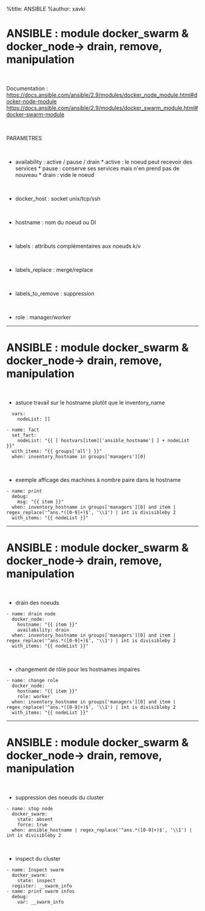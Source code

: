%title: ANSIBLE
%author: xavki


# ANSIBLE : module docker_swarm & docker_node-> drain, remove, manipulation

<br>

Documentation : 
https://docs.ansible.com/ansible/2.9/modules/docker_node_module.html#docker-node-module
https://docs.ansible.com/ansible/2.9/modules/docker_swarm_module.html#docker-swarm-module

<br>

PARAMETRES

<br>

* availability : active / pause / drain
		* active : le noeud peut recevoir des services
		* pause : conserve ses services mais n'en prend pas de nouveau
		* drain : vide le noeud

<br>

* docker_host : socket unix/tcp/ssh

<br>

* hostname : nom du noeud ou DI

<br>

* labels : attributs complémentaires aux noeuds k/v

<br>

* labels_replace : merge/replace

<br>

* labels_to_remove : suppression

<br>

* role : manager/worker

------------------------------------------------------------------------------------------------------

# ANSIBLE : module docker_swarm & docker_node-> drain, remove, manipulation


<br>

* astuce travail sur le hostname plutôt que le inventory_name

```
  vars:
    nodeList: []
```

```
- name: fact
  set_fact:     
    nodeList: "{{ [ hostvars[item]['ansible_hostname'] ] + nodeList }}"
  with_items: "{{ groups['all'] }}"
  when: inventory_hostname in groups['managers'][0]
```

<br>

* exemple afficage des machines à nombre paire dans le hostname

```
- name: print
  debug:
    msg: "{{ item }}"
  when: inventory_hostname in groups['managers'][0] and item | regex_replace('^ans.*([0-9]+)$', '\\1') | int is divisibleby 2
  with_items: "{{ nodeList }}"
```

------------------------------------------------------------------------------------------------------

# ANSIBLE : module docker_swarm & docker_node-> drain, remove, manipulation


<br>

* drain des noeuds

```
- name: drain node
  docker_node:
    hostname: "{{ item }}"
    availability: drain
  when: inventory_hostname in groups['managers'][0] and item | regex_replace('^ans.*([0-9]+)$', '\\1') | int is divisibleby 2
  with_items: "{{ nodeList }}"
```

<br>

* changement de rôle pour les hostnames impaires

```
- name: change role 
  docker_node:
    hostname: "{{ item }}"
    role: worker
  when: inventory_hostname in groups['managers'][0] and item | regex_replace('^ans.*([0-9]+)$', '\\1') | int is divisibleby 2
  with_items: "{{ nodeList }}"
```

------------------------------------------------------------------------------------------------------

# ANSIBLE : module docker_swarm & docker_node-> drain, remove, manipulation


<br>

* suppression des noeuds du cluster

```
- name: stop node 
  docker_swarm:
    state: absent
    force: true
  when: ansible_hostname | regex_replace('^ans.*([0-9]+)$', '\\1') | int is divisibleby 2
```

<br>

* inspect du cluster

```
- name: Inspect swarm
  docker_swarm:
    state: inspect
  register: __swarm_info
- name: print swarm infos
  debug:
    var: __swarm_info
```
